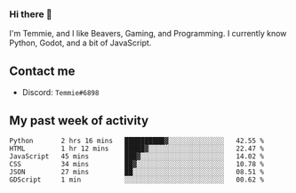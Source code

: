 ### Hi there 👋
I'm Temmie, and I like Beavers, Gaming, and Programming. I currently know Python, Godot, and a bit of JavaScript.

## Contact me
* Discord: `Temmie#6898`

## My past week of activity
<!--START_SECTION:waka-->

```text
Python       2 hrs 16 mins   ██████████▓░░░░░░░░░░░░░░   42.55 %
HTML         1 hr 12 mins    █████▓░░░░░░░░░░░░░░░░░░░   22.47 %
JavaScript   45 mins         ███▓░░░░░░░░░░░░░░░░░░░░░   14.02 %
CSS          34 mins         ██▓░░░░░░░░░░░░░░░░░░░░░░   10.78 %
JSON         27 mins         ██░░░░░░░░░░░░░░░░░░░░░░░   08.51 %
GDScript     1 min           ░░░░░░░░░░░░░░░░░░░░░░░░░   00.62 %
```

<!--END_SECTION:waka-->
